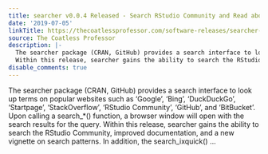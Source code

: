 ```yaml
---
title: searcher v0.0.4 Released - Search RStudio Community and Read about Search Patterns!
date: '2019-07-05'
linkTitle: https://thecoatlessprofessor.com/software-releases/searcher-v0.0.4-released---search-rstudio-community-and-read-about-search-patterns/
source: The Coatless Professor
description: |-
  The searcher package (CRAN, GitHub) provides a search interface to look up terms on popular websites such as &lsquo;Google&rsquo;, &lsquo;Bing&rsquo;, &lsquo;DuckDuckGo&rsquo;, &lsquo;Startpage&rsquo;, &lsquo;StackOverflow&rsquo;, &lsquo;RStudio Community&rsquo;, &lsquo;GitHub&rsquo;, and &lsquo;BitBucket&rsquo;. Upon calling a search_*() function, a browser window will open with the search results for the query.
  Within this release, searcher gains the ability to search the RStudio Community, improved documentation, and a new vignette on search patterns. In addition, the search_ixquick() ...
disable_comments: true
---
```

The searcher package (CRAN, GitHub) provides a search interface to look up terms on popular websites such as &lsquo;Google&rsquo;, &lsquo;Bing&rsquo;, &lsquo;DuckDuckGo&rsquo;, &lsquo;Startpage&rsquo;, &lsquo;StackOverflow&rsquo;, &lsquo;RStudio Community&rsquo;, &lsquo;GitHub&rsquo;, and &lsquo;BitBucket&rsquo;. Upon calling a search_*() function, a browser window will open with the search results for the query.
Within this release, searcher gains the ability to search the RStudio Community, improved documentation, and a new vignette on search patterns. In addition, the search_ixquick() ...